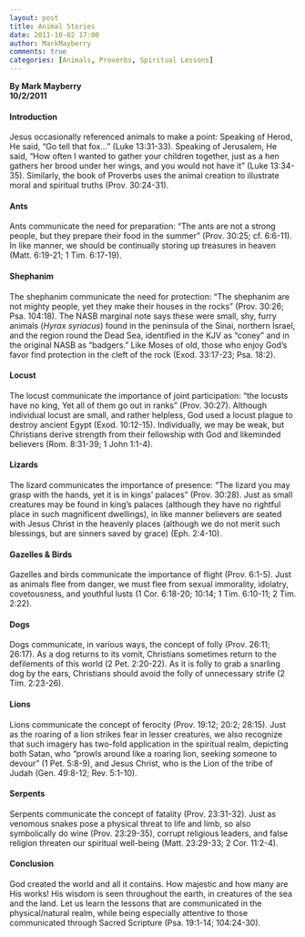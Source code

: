```yaml
---
layout: post
title: Animal Stories
date: 2011-10-02 17:00
author: MarkMayberry
comments: true
categories: [Animals, Proverbs, Spiritual Lessons]
---
```

<p><b>By Mark Mayberry     <br />10/2/2011</b></p>  <h4>Introduction</h4>  <p>Jesus occasionally referenced animals to make a point: Speaking of Herod, He said, “Go tell that fox…” (Luke 13:31-33). Speaking of Jerusalem, He said, “How often I wanted to gather your children together, just as a hen gathers her brood under her wings, and you would not have it” (Luke 13:34-35). Similarly, the book of Proverbs uses the animal creation to illustrate moral and spiritual truths (Prov. 30:24-31).</p>  <h4>Ants</h4>  <p>Ants communicate the need for preparation: “The ants are not a strong people, but they prepare their food in the summer” (Prov. 30:25; cf. 6:6-11). In like manner, we should be continually storing up treasures in heaven (Matt. 6:19-21; 1 Tim. 6:17-19).</p>  <h4>Shephanim</h4>  <p>The shephanim communicate the need for protection: “The shephanim are not mighty people, yet they make their houses in the rocks” (Prov. 30:26; Psa. 104:18). The NASB marginal note says these were small, shy, furry animals (<i>Hyrax syriacus</i>) found in the peninsula of the Sinai, northern Israel, and the region round the Dead Sea, identified in the KJV as “coney” and in the original NASB as “badgers.” Like Moses of old, those who enjoy God’s favor find protection in the cleft of the rock (Exod. 33:17-23; Psa. 18:2).</p>  <h4>Locust</h4>  <p>The locust communicate the importance of joint participation: “the locusts have no king, Yet all of them go out in ranks” (Prov. 30:27). Although individual locust are small, and rather helpless, God used a locust plague to destroy ancient Egypt (Exod. 10:12-15). Individually, we may be weak, but Christians derive strength from their fellowship with God and likeminded believers (Rom. 8:31-39; 1 John 1:1-4).</p>  <h4>Lizards</h4>  <p>The lizard communicates the importance of presence: “The lizard you may grasp with the hands, yet it is in kings’ palaces” (Prov. 30:28). Just as small creatures may be found in king’s palaces (although they have no rightful place in such magnificent dwellings), in like manner believers are seated with Jesus Christ in the heavenly places (although we do not merit such blessings, but are sinners saved by grace) (Eph. 2:4-10).</p>  <h4>Gazelles &amp; Birds</h4>  <p>Gazelles and birds communicate the importance of flight (Prov. 6:1-5). Just as animals flee from danger, we must flee from sexual immorality, idolatry, covetousness, and youthful lusts (1 Cor. 6:18-20; 10:14; 1 Tim. 6:10-11; 2 Tim. 2:22).</p>  <h4>Dogs</h4>  <p>Dogs communicate, in various ways, the concept of folly (Prov. 26:11; 26:17). As a dog returns to its vomit, Christians sometimes return to the defilements of this world (2 Pet. 2:20-22). As it is folly to grab a snarling dog by the ears, Christians should avoid the folly of unnecessary strife (2 Tim. 2:23-26). </p>  <h4>Lions</h4>  <p>Lions communicate the concept of ferocity (Prov. 19:12; 20:2; 28:15). Just as the roaring of a lion strikes fear in lesser creatures, we also recognize that such imagery has two-fold application in the spiritual realm, depicting both Satan, who “prowls around like a roaring lion, seeking someone to devour” (1 Pet. 5:8-9), and Jesus Christ, who is the Lion of the tribe of Judah (Gen. 49:8-12; Rev. 5:1-10). </p>  <h4>Serpents</h4>  <p>Serpents communicate the concept of fatality (Prov. 23:31-32). Just as venomous snakes pose a physical threat to life and limb, so also symbolically do wine (Prov. 23:29-35), corrupt religious leaders, and false religion threaten our spiritual well-being (Matt. 23:29-33; 2 Cor. 11:2-4). </p>  <h4>Conclusion</h4>  <p>God created the world and all it contains. How majestic and how many are His works! His wisdom is seen throughout the earth, in creatures of the sea and the land. Let us learn the lessons that are communicated in the physical/natural realm, while being especially attentive to those communicated through Sacred Scripture (Psa. 19:1-14; 104:24-30).</p>
